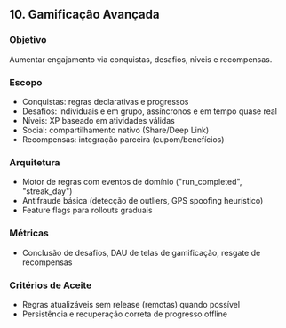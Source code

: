 ## 10. Gamificação Avançada

### Objetivo
Aumentar engajamento via conquistas, desafios, níveis e recompensas.

### Escopo
- Conquistas: regras declarativas e progressos
- Desafios: individuais e em grupo, assíncronos e em tempo quase real
- Níveis: XP baseado em atividades válidas
- Social: compartilhamento nativo (Share/Deep Link)
- Recompensas: integração parceira (cupom/benefícios)

### Arquitetura
- Motor de regras com eventos de domínio ("run_completed", "streak_day")
- Antifraude básica (detecção de outliers, GPS spoofing heurístico)
- Feature flags para rollouts graduais

### Métricas
- Conclusão de desafios, DAU de telas de gamificação, resgate de recompensas

### Critérios de Aceite
- Regras atualizáveis sem release (remotas) quando possível
- Persistência e recuperação correta de progresso offline

